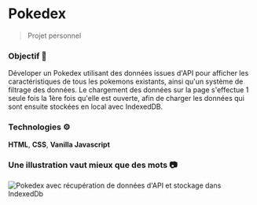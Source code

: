 # Pokedex

> Projet personnel

### Objectif 💬
Déveloper un Pokedex utilisant des données issues d'API pour afficher les caractéristiques de tous les pokemons existants, ainsi qu'un système de filtrage des données. Le chargement des données sur la page s'effectue 1 seule fois la 1ère fois qu'elle est ouverte, afin de charger les données qui sont ensuite stockées en local avec IndexedDB.

### Technologies ⚙️
**HTML**, **CSS**, **Vanilla Javascript**

### Une illustration vaut mieux que des mots 📷
![Pokedex avec récupération de données d'API et stockage dans IndexedDb](https://github.com/Louis-Cauvet/Entrainement-web-personnel/blob/main/Images/capturePokedex.png)

